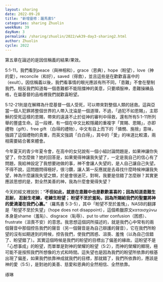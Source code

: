 ```yaml
---
layout: sharing
date: 2022-09-28
title: "新增靈修：羅馬書5"
categories: sharing Zhuolin
weekNum: 39
dayNum: 3
permalink: /sharing/zhuolin/2022/wk39-day3-sharing2.html
author: Zhuolin
cycle: 2022
---  
```


第五章在論述的是因信稱義的結果/果效。

5:1-11，我們看到peace（與神相和），grace（恩典），hope（盼望），love（神的愛），reconcile（和好），saved（得救），並且這些是在歡歡喜喜中的（exult）。因信稱義以後，我們看事情的眼光應該有所不同，「患難」不會在壓制我們，相反我們知道每一個患難都不能阻擋神的美意，只要順服神，患難操練品格，在屬基督的品格裡我們就歡喜盼望。

5:12-21則是在解釋為什麼基督一個人受死，可以帶來對整個人類的拯救。這與亞當一個人犯罪將整個世界的人帶入沈淪是一個道理，不過，「過犯不如恩賜」，主耶穌的受死這樣的恩賜，帶來的遠遠不止於從神的審判中得救，還有所有5:1-11所列舉的豐盛生命。這一段裡，有一個在中文比較隱藏的重複字「賞賜、恩賜」，亦即禮物（gift）、free gift （白得的禮物），中文有自上而下的「憐憫、施捨」意味，強調了這個禮物的貴重，而英文強調「白白得」，其中的「愛」的味道比較濃，兩相需要結合著來體會。

今年夏天的青少年夏令會，在高中的女兒說有一個小組討論問題是，如果神讓你失望了，你怎麼做？她的回答是，如果覺得神讓我失望了，一定是我自己的信心有了問題，我給神設定了我想要祂做的事，神不會讓人失望的，是人自己讓自己失望。不得不說，這問題問得極好，很刁鑽，讓人第一反應就是去尋找什麼時候神讓我失望，神為什麼讓我失望之類，於是會很迷茫，對啊，我要是信錯了怎麼辦？其實更應該思想的是，對全然美善的神，我為什麼會覺得失望？

今天的經文裡說到：“**不但如此，就是在患難中也是歡歡喜喜的；因為知道患難生忍耐， 忍耐生老練，老練生盼望； 盼望不至於羞恥，因為所賜給我們的聖靈將神的愛澆灌在我們心裏。**”（羅馬書‬ ‭5:3-5），其中「盼望不至於羞愧」，NASB的翻譯是「盼望不至於失望」（hope does not disappoint），這個希臘原文καταισχύνω本身是shame（羞恥）、disgrace（恥辱）、put to utter confusion（困惑）、frustrate（沮喪不安）的意思。我思想這個詞所描述的，就是我們心中常有的兩個聲音中那個控告我們的聲音（另一個聲音是為自己辯護的聲音），它在我們所盼望的沒有如期達到的時候，控告我們，使我們困惑、沮喪、羞愧（以為自己信錯了、盼望錯了）。其實這個時候是我們的盼望的目標出了偏差的緣故。這盼望不是「心想事成」的盼望，而單單是對神的榮耀的盼望（5:2），而神的榮耀的顯現，極可能不是按照我們所想像的方式和時間。這失望也是因為我們的盼望所依靠的根基出現了偏差，如果我們依靠神成就我們的目標，那就錯了，我們所依靠的，應該是神的愛（5:5），是對祂的美善、慈愛和恩典的全然相信、全然依靠。


琢琳
